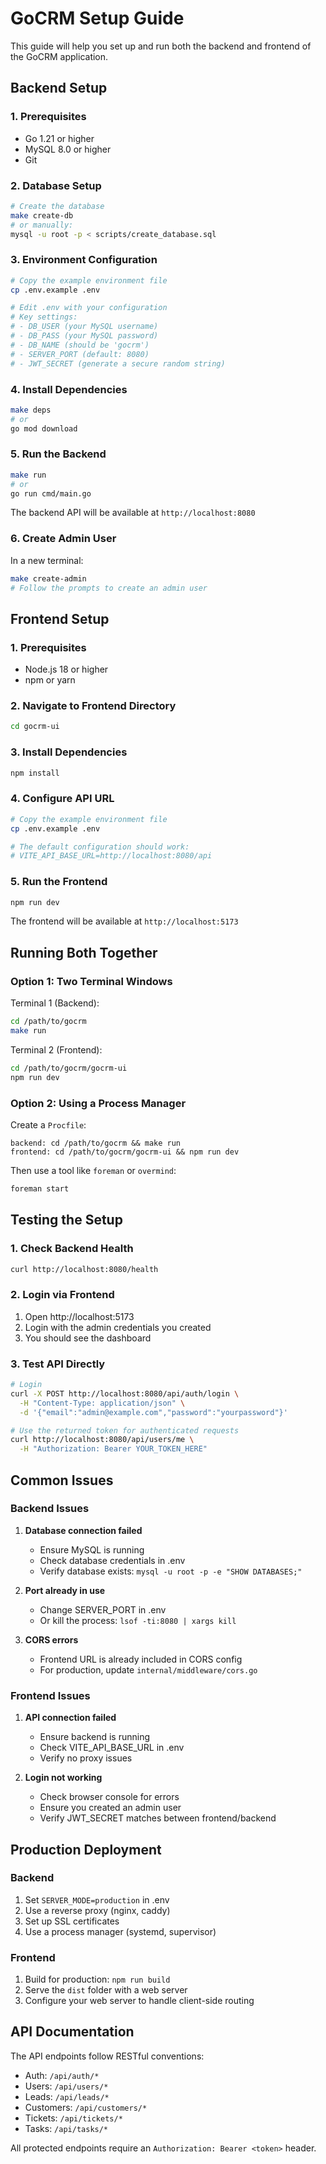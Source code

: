 # GoCRM Setup Guide

This guide will help you set up and run both the backend and frontend of the GoCRM application.

## Backend Setup

### 1. Prerequisites
- Go 1.21 or higher
- MySQL 8.0 or higher
- Git

### 2. Database Setup
```bash
# Create the database
make create-db
# or manually:
mysql -u root -p < scripts/create_database.sql
```

### 3. Environment Configuration
```bash
# Copy the example environment file
cp .env.example .env

# Edit .env with your configuration
# Key settings:
# - DB_USER (your MySQL username)
# - DB_PASS (your MySQL password)
# - DB_NAME (should be 'gocrm')
# - SERVER_PORT (default: 8080)
# - JWT_SECRET (generate a secure random string)
```

### 4. Install Dependencies
```bash
make deps
# or
go mod download
```

### 5. Run the Backend
```bash
make run
# or
go run cmd/main.go
```

The backend API will be available at `http://localhost:8080`

### 6. Create Admin User
In a new terminal:
```bash
make create-admin
# Follow the prompts to create an admin user
```

## Frontend Setup

### 1. Prerequisites
- Node.js 18 or higher
- npm or yarn

### 2. Navigate to Frontend Directory
```bash
cd gocrm-ui
```

### 3. Install Dependencies
```bash
npm install
```

### 4. Configure API URL
```bash
# Copy the example environment file
cp .env.example .env

# The default configuration should work:
# VITE_API_BASE_URL=http://localhost:8080/api
```

### 5. Run the Frontend
```bash
npm run dev
```

The frontend will be available at `http://localhost:5173`

## Running Both Together

### Option 1: Two Terminal Windows
Terminal 1 (Backend):
```bash
cd /path/to/gocrm
make run
```

Terminal 2 (Frontend):
```bash
cd /path/to/gocrm/gocrm-ui
npm run dev
```

### Option 2: Using a Process Manager
Create a `Procfile`:
```
backend: cd /path/to/gocrm && make run
frontend: cd /path/to/gocrm/gocrm-ui && npm run dev
```

Then use a tool like `foreman` or `overmind`:
```bash
foreman start
```

## Testing the Setup

### 1. Check Backend Health
```bash
curl http://localhost:8080/health
```

### 2. Login via Frontend
1. Open http://localhost:5173
2. Login with the admin credentials you created
3. You should see the dashboard

### 3. Test API Directly
```bash
# Login
curl -X POST http://localhost:8080/api/auth/login \
  -H "Content-Type: application/json" \
  -d '{"email":"admin@example.com","password":"yourpassword"}'

# Use the returned token for authenticated requests
curl http://localhost:8080/api/users/me \
  -H "Authorization: Bearer YOUR_TOKEN_HERE"
```

## Common Issues

### Backend Issues

1. **Database connection failed**
   - Ensure MySQL is running
   - Check database credentials in .env
   - Verify database exists: `mysql -u root -p -e "SHOW DATABASES;"`

2. **Port already in use**
   - Change SERVER_PORT in .env
   - Or kill the process: `lsof -ti:8080 | xargs kill`

3. **CORS errors**
   - Frontend URL is already included in CORS config
   - For production, update `internal/middleware/cors.go`

### Frontend Issues

1. **API connection failed**
   - Ensure backend is running
   - Check VITE_API_BASE_URL in .env
   - Verify no proxy issues

2. **Login not working**
   - Check browser console for errors
   - Ensure you created an admin user
   - Verify JWT_SECRET matches between frontend/backend

## Production Deployment

### Backend
1. Set `SERVER_MODE=production` in .env
2. Use a reverse proxy (nginx, caddy)
3. Set up SSL certificates
4. Use a process manager (systemd, supervisor)

### Frontend
1. Build for production: `npm run build`
2. Serve the `dist` folder with a web server
3. Configure your web server to handle client-side routing

## API Documentation

The API endpoints follow RESTful conventions:

- Auth: `/api/auth/*`
- Users: `/api/users/*`
- Leads: `/api/leads/*`
- Customers: `/api/customers/*`
- Tickets: `/api/tickets/*`
- Tasks: `/api/tasks/*`

All protected endpoints require an `Authorization: Bearer <token>` header.